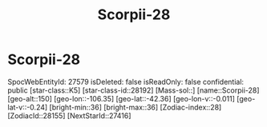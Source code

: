 ﻿---
title: "Scorpii-28"
location: [-42.36,-106.35,150]
type: Station
tags:
- astro/Star

---

# Scorpii-28

SpocWebEntityId: 27579
isDeleted: false
isReadOnly: false
confidential: public
[star-class::K5]
[star-class-id::28192]
[Mass-sol::]
[name::Scorpii-28]
[geo-alt::150]
[geo-lon::-106.35]
[geo-lat::-42.36]
[geo-lon-v::-0.011]
[geo-lat-v::-0.24]
[bright-min::36]
[bright-max::36]
[Zodiac-index::28]
[ZodiacId::28155]
[NextStarId::27416]

